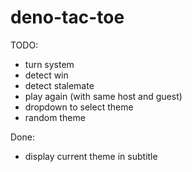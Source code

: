 # deno-tac-toe

TODO:

- turn system
- detect win
- detect stalemate
- play again (with same host and guest)
- dropdown to select theme
- random theme

Done:

- display current theme in subtitle
